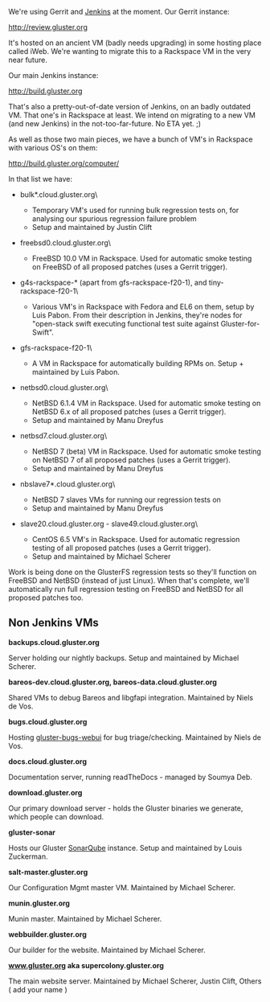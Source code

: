 We're using Gerrit and [Jenkins](http://jenkins-ci.org) at the moment.
Our Gerrit instance:

http://review.gluster.org

It's hosted on an ancient VM (badly needs upgrading) in some hosting
place called iWeb. We're wanting to migrate this to a Rackspace VM in
the very near future.

Our main Jenkins instance:

http://build.gluster.org

That's also a pretty-out-of-date version of Jenkins, on an badly
outdated VM. That one's in Rackspace at least. We intend on migrating to
a new VM (and new Jenkins) in the not-too-far-future. No ETA yet. ;)

As well as those two main pieces, we have a bunch of VM's in Rackspace
with various OS's on them:

http://build.gluster.org/computer/

In that list we have:

-   bulk\*.cloud.gluster.org\

    -  Temporary VM's used for running bulk regression tests on, for
        analysing our spurious regression failure problem
    -  Setup and maintained by Justin Clift

-   freebsd0.cloud.gluster.org\

    -  FreeBSD 10.0 VM in Rackspace. Used for automatic smoke testing
        on FreeBSD of all proposed patches (uses a Gerrit trigger).

-   g4s-rackspace-\* (apart from gfs-rackspace-f20-1), and
    tiny-rackspace-f20-1\

    -  Various VM's in Rackspace with Fedora and EL6 on them, setup by
    Luis Pabon. From their description in Jenkins, they're nodes for
    "open-stack swift executing functional test suite against
    Gluster-for-Swift".

-   gfs-rackspace-f20-1\

    -  A VM in Rackspace for automatically building RPMs on. Setup +
    maintained by Luis Pabon.

-   netbsd0.cloud.gluster.org\

    -  NetBSD 6.1.4 VM in Rackspace. Used for automatic smoke testing
        on NetBSD 6.x of all proposed patches (uses a Gerrit trigger).
    -  Setup and maintained by Manu Dreyfus

-   netbsd7.cloud.gluster.org\

    -  NetBSD 7 (beta) VM in Rackspace. Used for automatic smoke
        testing on NetBSD 7 of all proposed patches (uses a Gerrit
        trigger).
    -  Setup and maintained by Manu Dreyfus

-   nbslave7\*.cloud.gluster.org\

    -  NetBSD 7 slaves VMs for running our regression tests on
    -  Setup and maintained by Manu Dreyfus

-   slave20.cloud.gluster.org - slave49.cloud.gluster.org\

    -  CentOS 6.5 VM's in Rackspace. Used for automatic regression
        testing of all proposed patches (uses a Gerrit trigger).
    -  Setup and maintained by Michael Scherer

Work is being done on the GlusterFS regression tests so they'll function
on FreeBSD and NetBSD (instead of just Linux). When that's complete,
we'll automatically run full regression testing on FreeBSD and NetBSD
for all proposed patches too.

Non Jenkins VMs
---------------

**backups.cloud.gluster.org**

   Server holding our nightly backups. Setup and maintained by Michael Scherer.

**bareos-dev.cloud.gluster.org, bareos-data.cloud.gluster.org**

   Shared VMs to debug Bareos and libgfapi integration. Maintained by
    Niels de Vos.

**bugs.cloud.gluster.org**

   Hosting
    [gluster-bugs-webui](https://github.com/gluster/gluster-bugs-webui)
    for bug triage/checking. Maintained by Niels de Vos.

**docs.cloud.gluster.org**

   Documentation server, running readTheDocs - managed by Soumya Deb.

**download.gluster.org**

   Our primary download server - holds the Gluster binaries we
    generate, which people can download.

**gluster-sonar**

   Hosts our Gluster
    [SonarQube](http://sonar.peircean.com/dashboard/index/com.peircean.glusterfs:glusterfs-java-filesystem)
    instance. Setup and maintained by Louis Zuckerman.

**salt-master.gluster.org**

   Our Configuration Mgmt master VM. Maintained by Michael Scherer.

**munin.gluster.org**

   Munin master. Maintained by Michael Scherer.

**webbuilder.gluster.org**

   Our builder for the website. Maintained by Michael Scherer.

**www.gluster.org aka supercolony.gluster.org**

   The main website server. Maintained by Michael Scherer, Justin
    Clift, Others ( add your name )
